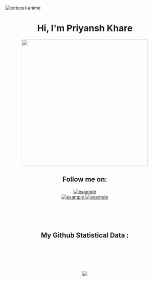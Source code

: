 ![octocat-anime](https://user-images.githubusercontent.com/114590291/204159867-b63d60a6-276b-418b-92fb-2436110b2406.gif)
<h1 align="center">Hi, I'm Priyansh Khare</h1>


<div align="center" width="50">
<img src="https://user-images.githubusercontent.com/114590291/204158038-febb6de3-5f03-4c5a-9657-aff6182fa4d1.gif" width="400">
</div>


<h2 align="center">Follow me on:</h2>
<div align="center">

  <div>
    <a href="https://twitter.com/Hardikkum444" target="_blank">
      <img src="https://img.shields.io/badge/Twitter-1DA1F2.svg?style=for-the-badge&logo=twitter&logoColor=white" alt="example"/>
    </a>
  </div>
  <div>
    <a  href="https://www.instagram.com/har.di.k.k/" target="_blank">
      <img src="https://img.shields.io/badge/instagram-%23E4405F.svg?&style=for-the-badge&logo=instagram&logoColor=white" alt="example"/>
    </a>
    <a href="https://www.linkedin.com/in/hardik-kumawat-488a0b252/" target="_blank">
      <img src="https://img.shields.io/badge/linkedin-%230077B5.svg?&style=for-the-badge&logo=linkedin&logoColor=white" alt="example"/>
    </a>
  </div>
</div>



<div align="center">
<h2 align="center" style="margin: 100px 30px;">My Github Statistical Data :</h2> 

[![](https://github-readme-stats.vercel.app/api?username=hardikkum444&show_icons=true&theme=radical&hide_border=true&locale=en)](https://github.com/PriyanshK09)
  
</div>




